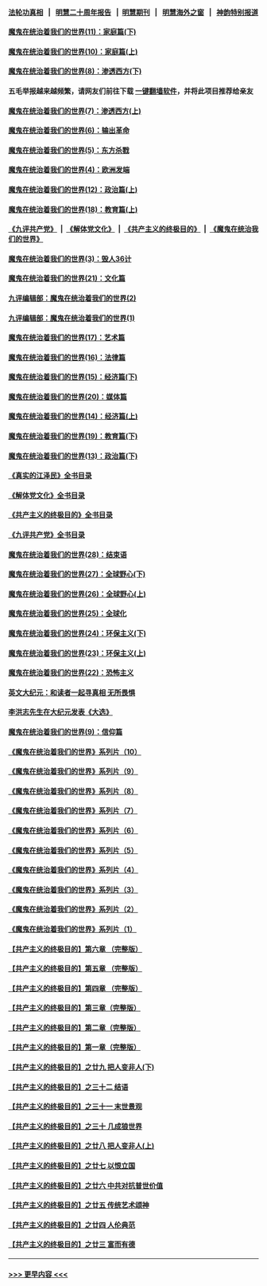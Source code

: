 #### [法轮功真相](https://github.com/gfw-breaker/truth/blob/master/README.md?t=0) &nbsp;&nbsp;|&nbsp;&nbsp; [明慧二十周年报告](https://github.com/gfw-breaker/mh-reports/blob/master/README.md?t=0) &nbsp;&nbsp;|&nbsp;&nbsp;[明慧期刊](https://github.com/gfw-breaker/mh-qikan) &nbsp;&nbsp;|&nbsp;&nbsp; [明慧海外之窗](https://github.com/gfw-breaker/mh-news/blob/master/README.md?t=0) &nbsp;&nbsp;|&nbsp;&nbsp; [神韵特别报道](https://github.com/gfw-breaker/mh-news/blob/master/shenyun.md?t=0)
#### [魔鬼在统治着我们的世界(11)：家庭篇(下)](../pages/nsc422/n10440961.md?t=12310343) 
#### [魔鬼在统治着我们的世界(10)：家庭篇(上)](../pages/nsc422/n10435448.md?t=12310343) 
#### [魔鬼在统治着我们的世界(8)：渗透西方(下)](../pages/nsc422/n10429603.md?t=12310343) 
#### 五毛举报越来越频繁，请网友们前往下载 [一键翻墙软件](https://github.com/gfw-breaker/ssr-accounts)，并将此项目推荐给亲友
#### [魔鬼在统治着我们的世界(7)：渗透西方(上)](../pages/nsc422/n10426013.md?t=12310343) 
#### [魔鬼在统治着我们的世界(6)：输出革命](../pages/nsc422/n10421536.md?t=12310343) 
#### [魔鬼在统治着我们的世界(5)：东方杀戮](../pages/nsc422/n10417707.md?t=12310343) 
#### [魔鬼在统治着我们的世界(4)：欧洲发端](../pages/nsc422/n10414890.md?t=12310343) 
#### [魔鬼在统治着我们的世界(12)：政治篇(上)](../pages/nsc422/n10444576.md?t=12310343) 
#### [魔鬼在统治着我们的世界(18)：教育篇(上)](../pages/nsc422/n10526970.md?t=12310343) 
#### [《九评共产党》](https://github.com/begood0513/9ping.md/blob/master/README.md) &nbsp;|&nbsp; [《解体党文化》](../../../../jtdwh.md/blob/master/README.md)  &nbsp;|&nbsp; [《共产主义的终极目的》](../../../../gczydzjmd.md/blob/master/README.md) &nbsp;|&nbsp; [《魔鬼在统治我们的世界》](../../../../mgztzwmdsj.md/blob/master/README.md) 
#### [魔鬼在统治着我们的世界(3)：毁人36计](../pages/nsc422/n10411583.md?t=12310343) 
#### [魔鬼在统治着我们的世界(21)：文化篇](../pages/nsc422/n10597706.md?t=12310343) 
#### [九评编辑部：魔鬼在统治着我们的世界(2)](../pages/nsc422/n10410036.md?t=12310343) 
#### [九评编辑部：魔鬼在统治着我们的世界(1)](../pages/nsc422/n10406825.md?t=12310343) 
#### [魔鬼在统治着我们的世界(17)：艺术篇](../pages/nsc422/n10499093.md?t=12310343) 
#### [魔鬼在统治着我们的世界(16)：法律篇](../pages/nsc422/n10485969.md?t=12310343) 
#### [魔鬼在统治着我们的世界(15)：经济篇(下)](../pages/nsc422/n10469975.md?t=12310343) 
#### [魔鬼在统治着我们的世界(20)：媒体篇](../pages/nsc422/n10586579.md?t=12310343) 
#### [魔鬼在统治着我们的世界(14)：经济篇(上)](../pages/nsc422/n10457370.md?t=12310343) 
#### [魔鬼在统治着我们的世界(19)：教育篇(下)](../pages/nsc422/n10564808.md?t=12310343) 
#### [魔鬼在统治着我们的世界(13)：政治篇(下)](../pages/nsc422/n10448270.md?t=12310343) 
#### [《真实的江泽民》全书目录](../pages/nsc422/n13721399.md?t=12310343) 
#### [《解体党文化》全书目录](../pages/nsc422/n13721157.md?t=12310343) 
#### [《共产主义的终极目的》全书目录](../pages/nsc422/n13721048.md?t=12310343) 
#### [《九评共产党》全书目录](../pages/nsc422/n13708085.md?t=12310343) 
#### [魔鬼在统治着我们的世界(28)：结束语](../pages/nsc422/n10936246.md?t=12310343) 
#### [魔鬼在统治着我们的世界(27)：全球野心(下)](../pages/nsc422/n10928319.md?t=12310343) 
#### [魔鬼在统治着我们的世界(26)：全球野心(上)](../pages/nsc422/n10900318.md?t=12310343) 
#### [魔鬼在统治着我们的世界(25)：全球化](../pages/nsc422/n10788205.md?t=12310343) 
#### [魔鬼在统治着我们的世界(24)：环保主义(下)](../pages/nsc422/n10695307.md?t=12310343) 
#### [魔鬼在统治着我们的世界(23)：环保主义(上)](../pages/nsc422/n10688613.md?t=12310343) 
#### [魔鬼在统治着我们的世界(22)：恐怖主义](../pages/nsc422/n10614727.md?t=12310343) 
#### [英文大纪元：和读者一起寻真相 无所畏惧](../pages/nsc422/n12542027.md?t=12310343) 
#### [李洪志先生在大纪元发表《大选》](../pages/nsc422/n12534746.md?t=12310343) 
#### [魔鬼在统治着我们的世界(9)：信仰篇](../pages/nsc422/n10432159.md?t=12310343) 
#### [《魔鬼在统治着我们的世界》系列片（10）](../pages/nsc422/n12292670.md?t=12310343) 
#### [《魔鬼在统治着我们的世界》系列片（9）](../pages/nsc422/n12290859.md?t=12310343) 
#### [《魔鬼在统治着我们的世界》系列片（8）](../pages/nsc422/n12287445.md?t=12310343) 
#### [《魔鬼在统治着我们的世界》系列片（7）](../pages/nsc422/n12283425.md?t=12310343) 
#### [《魔鬼在统治着我们的世界》系列片（6）](../pages/nsc422/n12282314.md?t=12310343) 
#### [《魔鬼在统治着我们的世界》系列片（5）](../pages/nsc422/n12281419.md?t=12310343) 
#### [《魔鬼在统治着我们的世界》系列片（4）](../pages/nsc422/n12274024.md?t=12310343) 
#### [《魔鬼在统治着我们的世界》系列片（3）](../pages/nsc422/n12271322.md?t=12310343) 
#### [《魔鬼在统治着我们的世界》系列片（2）](../pages/nsc422/n12269049.md?t=12310343) 
#### [《魔鬼在统治着我们的世界》系列片（1）](../pages/nsc422/n12267575.md?t=12310343) 
#### [【共产主义的终极目的】第六章 （完整版）](../pages/nsc422/n11428913.md?t=12310343) 
#### [【共产主义的终极目的】第五章 （完整版）](../pages/nsc422/n11428912.md?t=12310343) 
#### [【共产主义的终极目的】第四章 （完整版）](../pages/nsc422/n11428907.md?t=12310343) 
#### [【共产主义的终极目的】第三章（完整版）](../pages/nsc422/n11428848.md?t=12310343) 
#### [【共产主义的终极目的】第二章（完整版）](../pages/nsc422/n11428831.md?t=12310343) 
#### [【共产主义的终极目的】第一章（完整版）](../pages/nsc422/n11417651.md?t=12310343) 
#### [【共产主义的终极目的】之廿九 把人变非人(下)](../pages/nsc422/n11344140.md?t=12310343) 
#### [【共产主义的终极目的】之三十二 结语](../pages/nsc422/n11360535.md?t=12310343) 
#### [【共产主义的终极目的】之三十一 末世景观](../pages/nsc422/n11351129.md?t=12310343) 
#### [【共产主义的终极目的】之三十 几成狼世界](../pages/nsc422/n11348280.md?t=12310343) 
#### [【共产主义的终极目的】之廿八 把人变非人(上)](../pages/nsc422/n11340492.md?t=12310343) 
#### [【共产主义的终极目的】之廿七 以恨立国](../pages/nsc422/n11336944.md?t=12310343) 
#### [【共产主义的终极目的】之廿六 中共对抗普世价值](../pages/nsc422/n11324785.md?t=12310343) 
#### [【共产主义的终极目的】之廿五 传统艺术颂神](../pages/nsc422/n11296396.md?t=12310343) 
#### [【共产主义的终极目的】之廿四 人伦典范](../pages/nsc422/n11296397.md?t=12310343) 
#### [【共产主义的终极目的】之廿三 富而有德](../pages/nsc422/n11283598.md?t=12310343) 

----
#### [ >>> 更早内容 <<< ](../indexes/nsc422-earlier.md)
